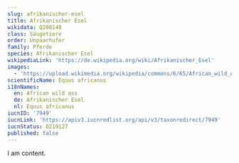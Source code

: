 ```yaml
---
slug: afrikanischer-esel
title: Afrikanischer Esel
wikidata: Q208140
class: Säugetiere
order: Unpaarhufer
family: Pferde
species: Afrikanischer Esel
wikipediaLink: 'https://de.wikipedia.org/wiki/Afrikanischer_Esel'
images:
  - 'https://upload.wikimedia.org/wikipedia/commons/6/65/African_wild_Ass.jpg'
scientificName: Equus africanus
i18nNames:
  en: African wild ass
  de: Afrikanischer Esel
  nl: Equus africanus
iucnID: '7949'
iucnLink: 'https://apiv3.iucnredlist.org/api/v3/taxonredirect/7949'
iucnStatus: Q219127
published: false
---
```


I am content.
